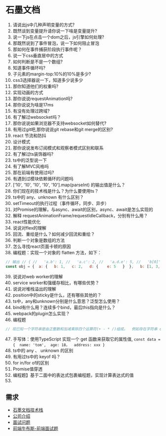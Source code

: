 # 石墨文档
1. 请说出js中几种声明变量的方式?
2. 既然谈到变量提升请你说一下啥是变量提升?
3. 说一下js在点击一个dom之后，js引擎如何处理?
4. 那既然说到了事件冒泡，说一下如何阻止冒泡
5. 那如何在事件捕获阶段执行事件呢？
6. 说一下css垂直居中的方式
7. 如何判断是不是一个数组?
8. 知道事件循环吗?
9. 子元素的margin-top:10%的10%是多少?
10. css3选择器说一下，知道多少说多少
11. 那你知道他们的权重吗?
12. 实现动画的方式
13. 那你说说requestAnimation吗?
14. 那你说说为啥是17ms
15. 有没有处理过跨域?
16. 有了解过websocket吗？
17. 那你说说如果浏览器不支持websocket如何替代?
18. 有用过git吧,那你说说git rebase和git merge的区别?
19. react 节流和防抖
20. 设计模式
21. 那你说说发布订阅模式和观察者模式区别和联系
22. 有了解过ts装饰器吗?
23. ts中的泛型说一下
24. 有了解MVC风格吗
25. 那在前端有使用过吗?
26. 有遇到过模块依赖循环的问题吗
27. ['10', '10', '10', '10', '10'].map(parseInt) 的输出值是什么？
28. 你们现在的技术栈是什么？为什么要使用ts？
29. ts中的 any、unknown 有什么区别？
30. setTimeout的执行过程（事件循环，同步、异步）
31. 对Promise的理解，与async、await的区别，async、await是怎么实现的
32. 解释 requestAnimationFrame/requestIdleCallback，分别有什么用？
33. react性能优化
34. 说说对flex的理解
35. 回流、重绘是什么？如何减少回流和重绘？
36. 判断一个对象是数组的方法
37. 怎么寻找react页面卡顿的原因
38. 编程题：实现一个对象的 flatten 方法，如下：
  ```js
  // 输出 // { //   'a.b': 1, //   'a.c': 2, //   'a.d.e': 5, //   'b[0]': 1, //   'b[1]': 3, //   'b[2].a': 2, //   'b[2].b': 3 //    c: 3 // }
  const obj = {  a: {   b: 1,   c: 2,   d: {    e: 5   }  },   b: [1, 3, {a: 2, b: 3}],   c: 3 }

  ```
39. 说说对web worker的理解
40. service worker和强缓存相比，有哪些优势？
41. 说说对堆栈溢出的理解
42. position中的sticky是什么，还有哪些其他的？
43. ts中，any和unknown分别是什么意思？泛型怎么使用？
44. bind有什么用？连续多个bind，最后this指向是什么？
45. webpack的plugin怎么实现？
46. 编程题
```js
// 现已知一个字符串是由正整数和加减乘除四个运算符(+ - * /)组成。  例如存在字符串 const str = '11+2-3*4+5/2*4+10/5'，现在需要将高优先级运算，用小括号包裹起来，例如结果为 '11+2-(3*4)+(5/2*4)+(10/5)'。注意可能会出现连续的乘除运算，需要包裹到一起。  请用 javascript 实现这一过程
```
47. 手写体：使用TypeScript 实现一个 get 函数来获取它的属性值, `const data = {  name: 'tom',  age: 18，  address: xxx }`
48. ts中的 any 、 unknown 的区别
49. 有用过ts中的 keyof 吗？
50. for in/for of的区别
51. Promise值穿透
52. 编程题】基于二面中的表达式包裹编程题，实现计算表达式的值
53. 
## 需求

-   [石墨文档技术栈](https://zhuanlan.zhihu.com/p/28404573)
-   [公司介绍](https://cn.100offer.com/companies/81968159)
-   [面试问题](https://juejin.cn/post/7270822872707252276)
-   [前端牛布斯-前端面试题](https://www.nowcoder.com/discuss/353158963195748352)
